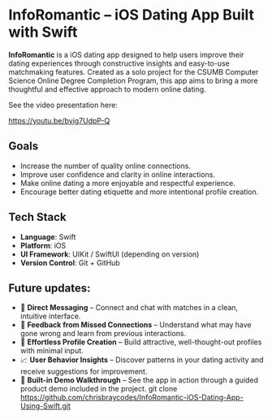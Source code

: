 # InfoRomantic – iOS Dating App Built with Swift

**InfoRomantic** is a iOS dating app designed to help users improve their dating experiences through constructive insights and easy-to-use matchmaking features. Created as a solo project for the CSUMB Computer Science Online Degree Completion Program, this app aims to bring a more thoughtful and effective approach to modern online dating.

See the video presentation here:

https://youtu.be/byig7UdpP-Q

## Goals

- Increase the number of quality online connections.
- Improve user confidence and clarity in online interactions.
- Make online dating a more enjoyable and respectful experience.
- Encourage better dating etiquette and more intentional profile creation.

## Tech Stack

- **Language**: Swift  
- **Platform**: iOS  
- **UI Framework**: UIKit / SwiftUI (depending on version)  
- **Version Control**: Git + GitHub

## Future updates:

- 💬 **Direct Messaging** – Connect and chat with matches in a clean, intuitive interface.
- 🔁 **Feedback from Missed Connections** – Understand what may have gone wrong and learn from previous interactions.
- 🎯 **Effortless Profile Creation** – Build attractive, well-thought-out profiles with minimal input.
- 📈 **User Behavior Insights** – Discover patterns in your dating activity and receive suggestions for improvement.
- 🎥 **Built-in Demo Walkthrough** – See the app in action through a guided product demo included in the project.
   git clone https://github.com/chrisbraycodes/InfoRomantic-iOS-Dating-App-Using-Swift.git
